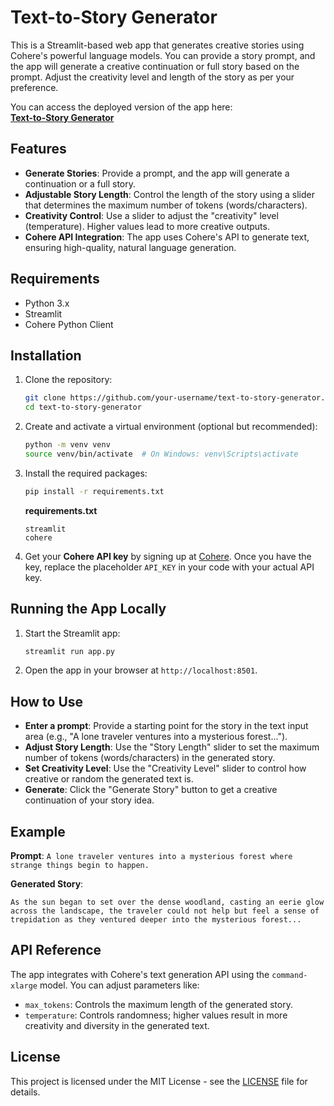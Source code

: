 # Text-to-Story Generator

This is a Streamlit-based web app that generates creative stories using Cohere's powerful language models. You can provide a story prompt, and the app will generate a creative continuation or full story based on the prompt. Adjust the creativity level and length of the story as per your preference.

You can access the deployed version of the app here:  
[**Text-to-Story Generator**](https://text-to-story.streamlit.app/)

## Features

- **Generate Stories**: Provide a prompt, and the app will generate a continuation or a full story.
- **Adjustable Story Length**: Control the length of the story using a slider that determines the maximum number of tokens (words/characters).
- **Creativity Control**: Use a slider to adjust the "creativity" level (temperature). Higher values lead to more creative outputs.
- **Cohere API Integration**: The app uses Cohere's API to generate text, ensuring high-quality, natural language generation.

## Requirements

- Python 3.x
- Streamlit
- Cohere Python Client

## Installation

1. Clone the repository:
   ```bash
   git clone https://github.com/your-username/text-to-story-generator.git
   cd text-to-story-generator
   ```

2. Create and activate a virtual environment (optional but recommended):
   ```bash
   python -m venv venv
   source venv/bin/activate  # On Windows: venv\Scripts\activate
   ```

3. Install the required packages:
   ```bash
   pip install -r requirements.txt
   ```

   **requirements.txt**
   ```
   streamlit
   cohere
   ```

4. Get your **Cohere API key** by signing up at [Cohere](https://cohere.ai/). Once you have the key, replace the placeholder `API_KEY` in your code with your actual API key.

## Running the App Locally

1. Start the Streamlit app:
   ```bash
   streamlit run app.py
   ```

2. Open the app in your browser at `http://localhost:8501`.

## How to Use

- **Enter a prompt**: Provide a starting point for the story in the text input area (e.g., "A lone traveler ventures into a mysterious forest...").
- **Adjust Story Length**: Use the "Story Length" slider to set the maximum number of tokens (words/characters) in the generated story.
- **Set Creativity Level**: Use the "Creativity Level" slider to control how creative or random the generated text is.
- **Generate**: Click the "Generate Story" button to get a creative continuation of your story idea.

## Example

**Prompt**: `A lone traveler ventures into a mysterious forest where strange things begin to happen.`

**Generated Story**:
```
As the sun began to set over the dense woodland, casting an eerie glow across the landscape, the traveler could not help but feel a sense of trepidation as they ventured deeper into the mysterious forest...
```

## API Reference

The app integrates with Cohere's text generation API using the `command-xlarge` model. You can adjust parameters like:
- `max_tokens`: Controls the maximum length of the generated story.
- `temperature`: Controls randomness; higher values result in more creativity and diversity in the generated text.

## License

This project is licensed under the MIT License - see the [LICENSE](LICENSE) file for details.
